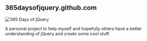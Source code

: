 ## 365daysofjquery.github.com

![365 Days of jQuery](http://365daysofjquery.github.com/img/logo-370x130.png)

A personal project to help myself and hopefully others have a better understanding of jQuery and create some cool stuff.
